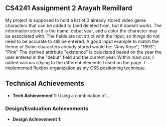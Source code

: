## CS4241 Assignment 2 Arayah Remillard

My project is supposed to hold a list of 3 already stored video game characters that can be added to (and deleted from, but it doesnt work). 
The information stored is the name, debut year, and a color the character may be associated with. 
The fields are not strict with the input, so things do not need to be accurate to still be entered. 
A good input example to match the theme of Sonic characters already stored would be: "Amy Rose"; "1993"; "Pink"
The derived attirbute "existence" is caluclated based on the year the user entered in the "debut" field and the current year.
Within main.css, I added various stlying to the different elements I used on the page. I implemented flexbox organization as my CSS positioning technique. 

## Technical Achievements
- **Tech Achievement 1**: Using a combination of...

### Design/Evaluation Achievements
- **Design Achievement 1**: 
